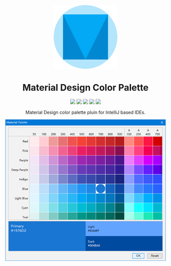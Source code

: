 <p align="center"><img src="./icon.svg" width="200" height="200" alt="Material Design Color Palette"></p>
<h1 align="center">Material Design Color Palette</h1>
<p align="center">
<a href="https://plugins.jetbrains.com/plugin/10869-material-design-color-palette"><img src="https://img.shields.io/badge/JetBrainsPlugin-10869-orange.svg?style=flat-square"></a>
<a href="https://github.com/YiiGuxing/material-design-color-palette/blob/master/LICENSE"><img src="https://img.shields.io/github/license/YiiGuxing/material-design-color-palette.svg?style=flat-square"></a>
<a href="https://github.com/YiiGuxing/material-design-color-palette/releases/latest"><img src="https://img.shields.io/github/release/YiiGuxing/material-design-color-palette.svg?style=flat-square"></a>
<a href="https://plugins.jetbrains.com/plugin/10869-material-design-color-palette"><img src="https://img.shields.io/jetbrains/plugin/v/10869.svg?style=flat-square&colorB=0091ea"></a>
<a href="https://plugins.jetbrains.com/plugin/10869-material-design-color-palette"><img src="https://img.shields.io/jetbrains/plugin/d/10869.svg?style=flat-square&colorB=brightgreen"></a>
</p>
<p align="center">Material Design color palette pluin for IntelliJ based IDEs.</p>

<p align="center"><img src="./screenshots/palette.png" alt="screenshots"></p>
